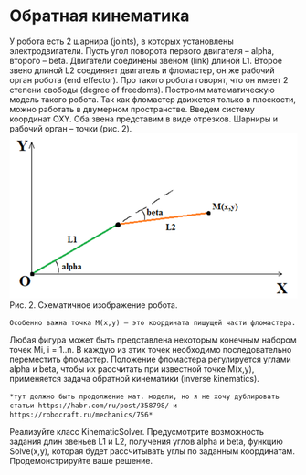 # Обратная кинематика

У робота есть 2 шарнира (joints), в которых установлены электродвигатели. Пусть угол поворота первого двигателя – alpha, второго – beta. Двигатели соединены звеном (link) длиной L1. Второе звено длиной L2 соединяет двигатель и фломастер, он же рабочий орган робота (end effector). Про такого робота говорят, что он имеет 2 степени свободы (degree of freedoms).
Построим математическую модель такого робота. Так как фломастер движется только в плоскости, можно работать в двумерном пространстве.
Введем систему координат OXY. Оба звена представим в виде отрезков. Шарниры и рабочий орган – точки (рис. 2).
![img.png](img.png)
Рис. 2. Схематичное изображение робота.

	Особенно важна точка M(x,y) – это координата пишущей части фломастера. 
Любая фигура может быть представлена некоторым конечным набором точек Mi, i = 1..n. В каждую из этих точек необходимо последовательно переместить фломастер.
Положение фломастера регулируется углами alpha и beta, чтобы их рассчитать при известной точке M(x,y), применяется задача обратной кинематики (inverse kinematics).

    *тут должно быть продолжение мат. модели, но я не хочу дублировать статьи https://habr.com/ru/post/358798/ и https://robocraft.ru/mechanics/756*

Реализуйте класс KinematicSolver. Предусмотрите возможность задания длин звеньев L1 и L2, получения углов alpha и beta, функцию Solve(x,y), которая будет рассчитывать углы по заданным координатам. Продемонстрируйте ваше решение.

